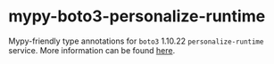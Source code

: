 # mypy-boto3-personalize-runtime

Mypy-friendly type annotations for `boto3` 1.10.22 `personalize-runtime` service.
More information can be found [here](https://github.com/vemel/mypy_boto3).